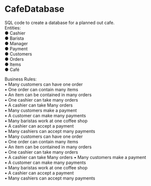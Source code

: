 # CafeDatabase  
SQL code to create a database for a planned out cafe.  
Entities:  
● Cashier  
● Barista  
● Manager  
● Payment  
● Customers  
● Orders  
● Items  
● Café  
  
Business Rules:  
•	Many customers can have one order  
•	One order can contain many items  
•	An item can be contained in many orders  
•	One cashier can take many orders  
•	A cashier can take Many orders  
•	Many customers make a payment  
•	A customer can make many payments  
•	Many baristas work at one coffee shop  
•	A cashier can accept a payment  
•	Many cashiers can accept many payments  
•	Many customers can have one order  
•	One order can contain many items  
•	An item can be contained in many orders  
•	One cashier can take many orders  
•	A cashier can take Many orders
•	Many customers make a payment  
•	A customer can make many payments  
•	Many baristas work at one coffee shop  
•	A cashier can accept a payment  
•	Many cashiers can accept many payments
